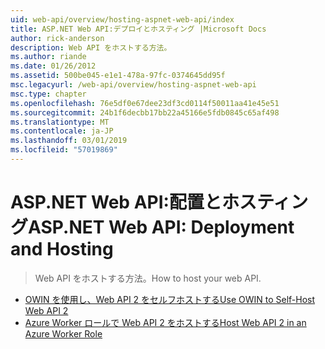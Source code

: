 ```yaml
---
uid: web-api/overview/hosting-aspnet-web-api/index
title: ASP.NET Web API:デプロイとホスティング |Microsoft Docs
author: rick-anderson
description: Web API をホストする方法。
ms.author: riande
ms.date: 01/26/2012
ms.assetid: 500be045-e1e1-478a-97fc-0374645dd95f
msc.legacyurl: /web-api/overview/hosting-aspnet-web-api
msc.type: chapter
ms.openlocfilehash: 76e5df0e67dee23df3cd0114f50011aa41e45e51
ms.sourcegitcommit: 24b1f6decbb17bb22a45166e5fdb0845c65af498
ms.translationtype: MT
ms.contentlocale: ja-JP
ms.lasthandoff: 03/01/2019
ms.locfileid: "57019869"
---
```

<a name="aspnet-web-api-deployment-and-hosting"></a><span data-ttu-id="6acc3-103">ASP.NET Web API:配置とホスティング</span><span class="sxs-lookup"><span data-stu-id="6acc3-103">ASP.NET Web API: Deployment and Hosting</span></span>
====================
> <span data-ttu-id="6acc3-104">Web API をホストする方法。</span><span class="sxs-lookup"><span data-stu-id="6acc3-104">How to host your web API.</span></span>


- [<span data-ttu-id="6acc3-105">OWIN を使用し、Web API 2 をセルフホストする</span><span class="sxs-lookup"><span data-stu-id="6acc3-105">Use OWIN to Self-Host Web API 2</span></span>](use-owin-to-self-host-web-api.md)
- [<span data-ttu-id="6acc3-106">Azure Worker ロールで Web API 2 をホストする</span><span class="sxs-lookup"><span data-stu-id="6acc3-106">Host Web API 2 in an Azure Worker Role</span></span>](host-aspnet-web-api-in-an-azure-worker-role.md)
